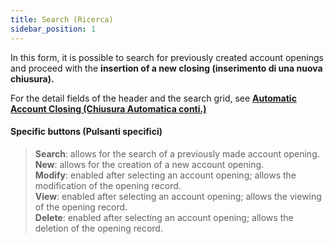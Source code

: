 ```yaml
---
title: Search (Ricerca)
sidebar_position: 1
---
```


In this form, it is possible to search for previously created account openings and proceed with the **insertion of a new closing (inserimento di una nuova chiusura).**

For the detail fields of the header and the search grid, see **[Automatic Account Closing (Chiusura Automatica conti.)](/docs/finance-area/ledger-records/records/automatic-account-closing/search)**

#### Specific buttons (Pulsanti specifici)

> **Search**: allows for the search of a previously made account opening.  
> **New**: allows for the creation of a new account opening.  
> **Modify**: enabled after selecting an account opening; allows the modification of the opening record.  
> **View**: enabled after selecting an account opening; allows the viewing of the opening record.  
> **Delete**: enabled after selecting an account opening; allows the deletion of the opening record.